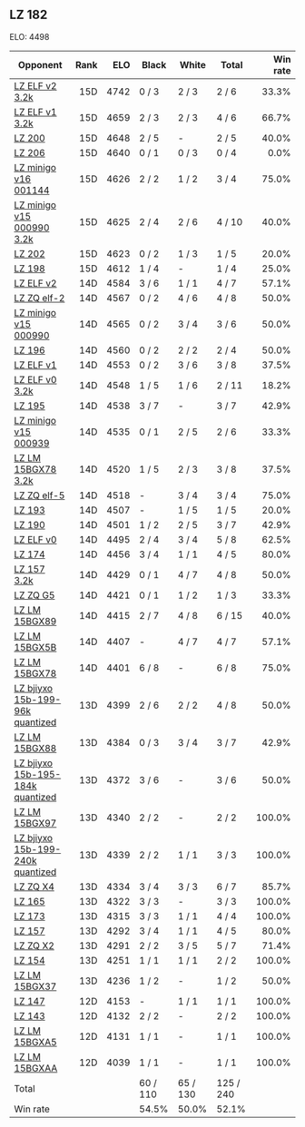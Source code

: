 ## LZ 182 ##

ELO: 4498

Opponent | Rank | ELO | Black | White | Total | Win rate
---------|-----:|----:|-------|-------|-------|-------:
[LZ ELF v2 3.2k](LZ%20ELF%20v2%203.2k.md) | 15D | 4742 | 0 / 3 | 2 / 3 | 2 / 6 | 33.3%
[LZ ELF v1 3.2k](LZ%20ELF%20v1%203.2k.md) | 15D | 4659 | 2 / 3 | 2 / 3 | 4 / 6 | 66.7%
[LZ 200](LZ%20200.md) | 15D | 4648 | 2 / 5 | - | 2 / 5 | 40.0%
[LZ 206](LZ%20206.md) | 15D | 4640 | 0 / 1 | 0 / 3 | 0 / 4 | 0.0%
[LZ minigo v16 001144](LZ%20minigo%20v16%20001144.md) | 15D | 4626 | 2 / 2 | 1 / 2 | 3 / 4 | 75.0%
[LZ minigo v15 000990 3.2k](LZ%20minigo%20v15%20000990%203.2k.md) | 15D | 4625 | 2 / 4 | 2 / 6 | 4 / 10 | 40.0%
[LZ 202](LZ%20202.md) | 15D | 4623 | 0 / 2 | 1 / 3 | 1 / 5 | 20.0%
[LZ 198](LZ%20198.md) | 15D | 4612 | 1 / 4 | - | 1 / 4 | 25.0%
[LZ ELF v2](LZ%20ELF%20v2.md) | 14D | 4584 | 3 / 6 | 1 / 1 | 4 / 7 | 57.1%
[LZ ZQ elf-2](LZ%20ZQ%20elf-2.md) | 14D | 4567 | 0 / 2 | 4 / 6 | 4 / 8 | 50.0%
[LZ minigo v15 000990](LZ%20minigo%20v15%20000990.md) | 14D | 4565 | 0 / 2 | 3 / 4 | 3 / 6 | 50.0%
[LZ 196](LZ%20196.md) | 14D | 4560 | 0 / 2 | 2 / 2 | 2 / 4 | 50.0%
[LZ ELF v1](LZ%20ELF%20v1.md) | 14D | 4553 | 0 / 2 | 3 / 6 | 3 / 8 | 37.5%
[LZ ELF v0 3.2k](LZ%20ELF%20v0%203.2k.md) | 14D | 4548 | 1 / 5 | 1 / 6 | 2 / 11 | 18.2%
[LZ 195](LZ%20195.md) | 14D | 4538 | 3 / 7 | - | 3 / 7 | 42.9%
[LZ minigo v15 000939](LZ%20minigo%20v15%20000939.md) | 14D | 4535 | 0 / 1 | 2 / 5 | 2 / 6 | 33.3%
[LZ LM 15BGX78 3.2k](LZ%20LM%2015BGX78%203.2k.md) | 14D | 4520 | 1 / 5 | 2 / 3 | 3 / 8 | 37.5%
[LZ ZQ elf-5](LZ%20ZQ%20elf-5.md) | 14D | 4518 | - | 3 / 4 | 3 / 4 | 75.0%
[LZ 193](LZ%20193.md) | 14D | 4507 | - | 1 / 5 | 1 / 5 | 20.0%
[LZ 190](LZ%20190.md) | 14D | 4501 | 1 / 2 | 2 / 5 | 3 / 7 | 42.9%
[LZ ELF v0](LZ%20ELF%20v0.md) | 14D | 4495 | 2 / 4 | 3 / 4 | 5 / 8 | 62.5%
[LZ 174](LZ%20174.md) | 14D | 4456 | 3 / 4 | 1 / 1 | 4 / 5 | 80.0%
[LZ 157 3.2k](LZ%20157%203.2k.md) | 14D | 4429 | 0 / 1 | 4 / 7 | 4 / 8 | 50.0%
[LZ ZQ G5](LZ%20ZQ%20G5.md) | 14D | 4421 | 0 / 1 | 1 / 2 | 1 / 3 | 33.3%
[LZ LM 15BGX89](LZ%20LM%2015BGX89.md) | 14D | 4415 | 2 / 7 | 4 / 8 | 6 / 15 | 40.0%
[LZ LM 15BGX5B](LZ%20LM%2015BGX5B.md) | 14D | 4407 | - | 4 / 7 | 4 / 7 | 57.1%
[LZ LM 15BGX78](LZ%20LM%2015BGX78.md) | 14D | 4401 | 6 / 8 | - | 6 / 8 | 75.0%
[LZ bjiyxo 15b-199-96k quantized](LZ%20bjiyxo%2015b-199-96k%20quantized.md) | 13D | 4399 | 2 / 6 | 2 / 2 | 4 / 8 | 50.0%
[LZ LM 15BGX88](LZ%20LM%2015BGX88.md) | 13D | 4384 | 0 / 3 | 3 / 4 | 3 / 7 | 42.9%
[LZ bjiyxo 15b-195-184k quantized](LZ%20bjiyxo%2015b-195-184k%20quantized.md) | 13D | 4372 | 3 / 6 | - | 3 / 6 | 50.0%
[LZ LM 15BGX97](LZ%20LM%2015BGX97.md) | 13D | 4340 | 2 / 2 | - | 2 / 2 | 100.0%
[LZ bjiyxo 15b-199-240k quantized](LZ%20bjiyxo%2015b-199-240k%20quantized.md) | 13D | 4339 | 2 / 2 | 1 / 1 | 3 / 3 | 100.0%
[LZ ZQ X4](LZ%20ZQ%20X4.md) | 13D | 4334 | 3 / 4 | 3 / 3 | 6 / 7 | 85.7%
[LZ 165](LZ%20165.md) | 13D | 4322 | 3 / 3 | - | 3 / 3 | 100.0%
[LZ 173](LZ%20173.md) | 13D | 4315 | 3 / 3 | 1 / 1 | 4 / 4 | 100.0%
[LZ 157](LZ%20157.md) | 13D | 4292 | 3 / 4 | 1 / 1 | 4 / 5 | 80.0%
[LZ ZQ X2](LZ%20ZQ%20X2.md) | 13D | 4291 | 2 / 2 | 3 / 5 | 5 / 7 | 71.4%
[LZ 154](LZ%20154.md) | 13D | 4251 | 1 / 1 | 1 / 1 | 2 / 2 | 100.0%
[LZ LM 15BGX37](LZ%20LM%2015BGX37.md) | 13D | 4236 | 1 / 2 | - | 1 / 2 | 50.0%
[LZ 147](LZ%20147.md) | 12D | 4153 | - | 1 / 1 | 1 / 1 | 100.0%
[LZ 143](LZ%20143.md) | 12D | 4132 | 2 / 2 | - | 2 / 2 | 100.0%
[LZ LM 15BGXA5](LZ%20LM%2015BGXA5.md) | 12D | 4131 | 1 / 1 | - | 1 / 1 | 100.0%
[LZ LM 15BGXAA](LZ%20LM%2015BGXAA.md) | 12D | 4039 | 1 / 1 | - | 1 / 1 | 100.0%
Total | | | 60 / 110 | 65 / 130 | 125 / 240 | 
Win rate| | | 54.5% | 50.0% | 52.1% | 
